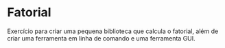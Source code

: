 # Fatorial

Exercício para criar uma pequena biblioteca que calcula o fatorial, além de criar uma ferramenta em linha de comando e uma ferramenta GUI.